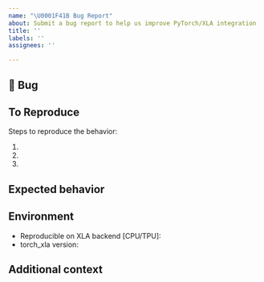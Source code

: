 ```yaml
---
name: "\U0001F41B Bug Report"
about: Submit a bug report to help us improve PyTorch/XLA integration
title: ''
labels: ''
assignees: ''

---
```


## 🐛 Bug

<!-- A clear and concise description of what the bug is. -->

## To Reproduce

<!--
It is really important for the team to have a quick repro, which requires no setup work.

The quicker is the repro to be run, the higher the chances the bug will be addressed sooner.

The best way to create quick repros is to create a Colab based on the following template:

https://github.com/pytorch/xla/blob/master/TROUBLESHOOTING.md#using-debug_runpy-to-collect-debug-information

Things to avoid in repros is the need to download datasets which require setting up keys or other login information, like Kaggle downloads for example.

Another example are Colab which mount user's Google Drive storages.

Using a fake data generator could be a solution, in case the dataset cannot be easily downloaded without setting up credentials:

https://github.com/pytorch/xla/blob/784b4d4f21751a54be0029a95f47d3896561c2a9/test/test_train_mp_mnist.py#L65

-->

Steps to reproduce the behavior:

1.
2.
3.

<!-- If you have a code sample, error messages, stack traces, please provide it here as well. Or better use the Colab template: https://github.com/pytorch/xla/blob/master/contrib/colab/issue-report.ipynb -->

## Expected behavior

<!-- A clear and concise description of what you expected to happen. -->

## Environment

 - Reproducible on XLA backend [CPU/TPU]:
 - torch_xla version:


## Additional context

<!-- Add any other context about the problem here. -->
